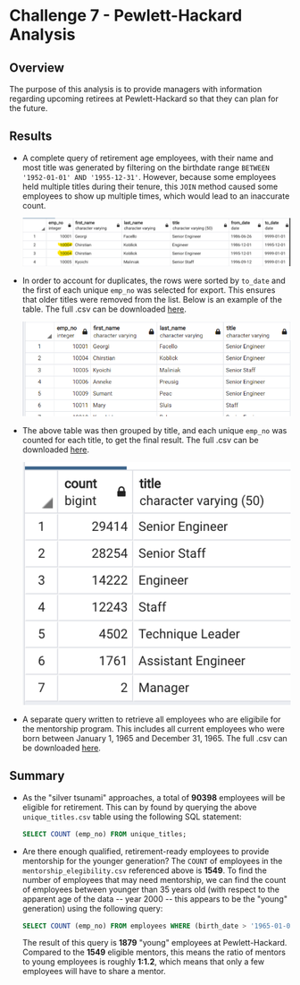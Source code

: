 # Challenge 7 - Pewlett-Hackard Analysis
## Overview
The purpose of this analysis is to provide managers with information regarding upcoming retirees at Pewlett-Hackard so that they can plan for the future.
## Results
* A complete query of retirement age employees, with their name and most title was generated by filtering on the birthdate range `BETWEEN '1952-01-01' AND '1955-12-31'`. However, because some employees held multiple titles during their tenure, this `JOIN` method caused some employees to show up multiple times, which would lead to an inaccurate count.

    ![Example of duplicate records](./Resources/duplicate_example.png)

* In order to account for duplicates, the rows were sorted by `to_date` and the first of each unique `emp_no` was selected for export.  This ensures that older titles were removed from the list. Below is an example of the table. The full .csv can be downloaded [here](./Data/unique_titles.csv).

    ![Sample of retirement-age employees](./Resources/retirement_employees_sample.png)

* The above table was then grouped by title, and each unique `emp_no` was counted for each title, to get the final result. The full .csv can be downloaded [here](./Data/retiring_titles.csv).

    ![Counts by title](./Resources/counts_by_title.png)

* A separate query written to retrieve all employees who are eligibile for the mentorship program. This includes all current employees who were born between January 1, 1965 and December 31, 1965.  The full .csv can be downloaded [here](./Data/mentorship_eligibility.csv).

## Summary
* As the "silver tsunami" approaches, a total of **90398** employees will be eligible for retirement.  This can by found by querying the above `unique_titles.csv` table using the following SQL statement:
    ``` SQL
    SELECT COUNT (emp_no) FROM unique_titles; 
    ```
    
* Are there enough qualified, retirement-ready employees to provide mentorship for the younger generation? The `COUNT` of employees in the `mentorship_elegibility.csv` referenced above is **1549**. To find the number of employees that may need mentorship, we can find the count of employees between younger than 35 years old (with respect to the apparent age of the data -- year 2000 -- this appears to be the "young" generation) using the following query:
    ``` SQL
    SELECT COUNT (emp_no) FROM employees WHERE (birth_date > '1965-01-01');
    ```
    The result of this query is **1879** "young" employees at Pewlett-Hackard.  Compared to the **1549** eligible mentors, this means the ratio of mentors to young employees is roughly **1:1.2**, which means that only a few employees will have to share a mentor. 
